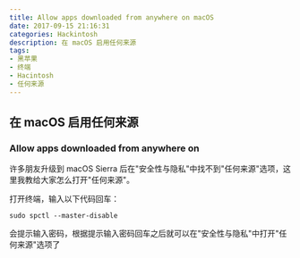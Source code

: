 ```yaml
---
title: Allow apps downloaded from anywhere on macOS
date: 2017-09-15 21:16:31
categories: Hackintosh
description: 在 macOS 启用任何来源
tags:
- 黑苹果
- 终端
- Hacintosh
- 任何来源
---
```


## 在 macOS 启用任何来源
<!--more-->

### Allow apps downloaded from anywhere on
许多朋友升级到 macOS Sierra 后在"安全性与隐私"中找不到"任何来源"选项，这里我教给大家怎么打开"任何来源"。

打开终端，输入以下代码回车：

```
sudo spctl --master-disable
```

会提示输入密码，根据提示输入密码回车之后就可以在"安全性与隐私"中打开"任何来源"选项了

